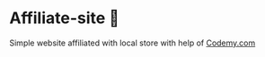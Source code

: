 # Affiliate-site :money_mouth_face:                                                                                                
Simple website affiliated with local store
 with help of <a href="http://johnelder.com/">Codemy.com</a>
